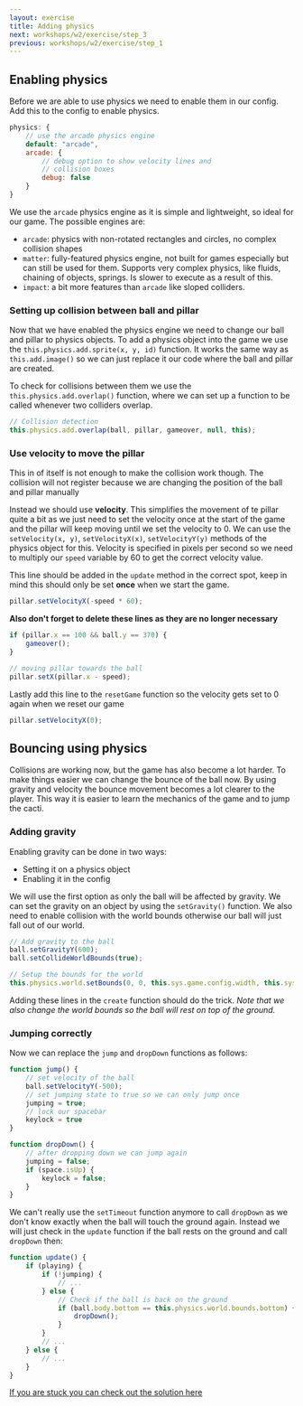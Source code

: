 ```yaml
---
layout: exercise
title: Adding physics
next: workshops/w2/exercise/step_3
previous: workshops/w2/exercise/step_1
---
```


## Enabling physics
Before we are able to use physics we need to enable them in our config.
Add this to the config to enable physics.
```javascript
physics: {
    // use the arcade physics engine
    default: "arcade",
    arcade: {
        // debug option to show velocity lines and 
        // collision boxes
        debug: false
    }
}
```
We use the `arcade` physics engine as it is simple and lightweight, so ideal for our game.
The possible engines are:
* `arcade`: physics with non-rotated rectangles and circles, no complex collision shapes
* `matter`: fully-featured physics engine, not built for games especially but can still be used for them. 
Supports very complex physics, like fluids, chaining of objects, springs.
Is slower to execute as a result of this.
* `impact`: a bit more features than `arcade` like sloped colliders.

### Setting up collision between ball and pillar
Now that we have enabled the physics engine we need to change our ball and pillar to physics objects.
To add a physics object into the game we use the `this.physics.add.sprite(x, y, id)` function.
It works the same way as `this.add.image()` so we can just replace it our code where the ball and pillar are created.

To check for collisions between them we use the `this.physics.add.overlap()` function, where we can set up a function to be called whenever two colliders overlap.
```javascript
// Collision detection
this.physics.add.overlap(ball, pillar, gameover, null, this);
```

### Use velocity to move the pillar
This in of itself is not enough to make the collision work though. 
The collision will not register because we are changing the position of the ball and pillar manually

Instead we should use **velocity**.
This simplifies the movement of te pillar quite a bit as we just need to set the velocity once at the start of the game and the pillar will keep moving until we set the velocity to 0.
We can use the `setVelocity(x, y)`, `setVelocityX(x)`, `setVelocityY(y)` methods of the physics object for this.
Velocity is specified in pixels per second so we need to multiply our `speed` variable by 60 to get the correct velocity value.

This line should be added in the `update` method in the correct spot, keep in mind this should only be set **once** when we start the game.

```javascript
pillar.setVelocityX(-speed * 60);
```

**Also don't forget to delete these lines as they are no longer necessary**
```javascript
if (pillar.x == 100 && ball.y == 370) {
    gameover();
}

// moving pillar towards the ball
pillar.setX(pillar.x - speed);
```

Lastly add this line to the `resetGame` function so the velocity gets set to 0 again when we reset our game
```javascript
pillar.setVelocityX(0);
```
## Bouncing using physics
Collisions are working now, but the game has also become a lot harder.
To make things easier we can change the bounce of the ball now. 
By using gravity and velocity the bounce movement becomes a lot clearer to the player.
This way it is easier to learn the mechanics of the game and to jump the cacti.

### Adding gravity
Enabling gravity can be done in two ways:
* Setting it on a physics object
* Enabling it in the config

We will use the first option as only the ball will be affected by gravity.
We can set the gravity on an object by using the `setGravity()` function.
We also need to enable collision with the world bounds otherwise our ball will just fall out of our world.

```javascript
// Add gravity to the ball
ball.setGravityY(600);
ball.setCollideWorldBounds(true);

// Setup the bounds for the world
this.physics.world.setBounds(0, 0, this.sys.game.config.width, this.sys.game.config.height - 60);
```

Adding these lines in the `create` function should do the trick.
*Note that we also change the world bounds so the ball will rest on top of the ground.* 

### Jumping correctly
Now we can replace the `jump` and `dropDown` functions as follows:

```javascript
function jump() {
    // set velocity of the ball
    ball.setVelocityY(-500);
    // set jumping state to true so we can only jump once
    jumping = true;
    // lock our spacebar
    keylock = true
}

function dropDown() {
    // after dropping down we can jump again
    jumping = false;
    if (space.isUp) {
        keylock = false;
    }
}
```

We can't really use the `setTimeout` function anymore to call `dropDown` as we don't know exactly when the ball will touch the ground again.
Instead we will just check in the `update` function if the ball rests on the ground and call `dropDown` then:

```javascript
function update() {
    if (playing) {
        if (!jumping) {
            // ...
        } else {
            // Check if the ball is back on the ground
            if (ball.body.bottom == this.physics.world.bounds.bottom) {
                dropDown();
            }
        }
        // ...
    } else {
        // ...
    }
}
```

<a class="btn btn-danger center" type="button" href="../step_2_solution">
If you are stuck you can check out the solution here
</a>
